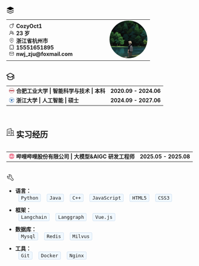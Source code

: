 <div style="display: flex; align-items: center; gap: 5px;">
  <img src="images/jibenxinxi.png" style="height: 1.5em; width: 1.5em; object-fit: contain;">
</div>

<table width="100%">
  <tr>
    <td width="70%">
      <div style="display: flex; align-items: center; gap: 5px;">
        <img src="images/nan.png" style="height: 1em; width: 1em; object-fit: contain;">
        <strong>CozyOct1</strong>
      </div>
      <div style="display: flex; align-items: center; gap: 5px;">
        <img src="images/renwu-tuandui.png" style="height: 1em; width: 1em; object-fit: contain;">
        <strong>23 岁</strong>
      </div>
      <div style="display: flex; align-items: center; gap: 5px;">
        <img src="images/dizhi.png" style="height: 1em; width: 1em; object-fit: contain;">
        <strong>浙江省杭州市</strong>
      </div>
      <div style="display: flex; align-items: center; gap: 5px;">
        <img src="images/shouji.png" style="height: 1em; width: 1em; object-fit: contain;">
        <strong>15551651895</strong>
      </div>
      <div style="display: flex; align-items: center; gap: 5px;">
        <img src="images/youxiang.png" style="height: 1em; width: 1em; object-fit: contain;">
        <strong>nwj_zju@foxmail.com</strong>
      </div>
    </td>
    <td width="30%" align="right">
      <!-- 证件照位置 -->
      <img src="images/cozy.png" style="width: 100px; height: 100px; border-radius: 50%;">
    </td>
  </tr>
</table>

<br>

<div style="display: flex; align-items: center; gap: 5px;">
  <img src="images/jiaoyubeijing.png" style="height: 1.5em; width: 1.5em; object-fit: contain;">
</div>

<table width="100%">
  <tr>
    <td>
      <div style="display: flex; align-items: center; gap: 5px;">
        <img src="images/hfut.png" style="height: 1em; width: 1em; object-fit: contain;">
        <strong>合肥工业大学 | 智能科学与技术 | 本科</strong>
      </div>
    </td>
    <td align="right"><strong>2020.09 - 2024.06</strong></td>
  </tr>
  <tr>
    <td>
      <div style="display: flex; align-items: center; gap: 5px;">
        <img src="images/zju.png" style="height: 1em; width: 1em; object-fit: contain;">
        <strong>浙江大学 | 人工智能 | 硕士</strong>
      </div>
    </td>
    <td align="right"><strong>2024.09 - 2027.06</strong></td>
  </tr>
</table>

<br>

<div style="display: flex; align-items: center; gap: 5px;">
  <img src="images/shixijingli.png" style="height: 1.5em; width: 1.5em; object-fit: contain;">
  <h2>实习经历</h2>
</div>

<table width="100%">
  <tr>
    <td>
      <div style="display: flex; align-items: center; gap: 5px;">
        <img src="images/bili.png" style="height: 1em; width: 1em; object-fit: contain;">
        <strong>哔哩哔哩股份有限公司 | 大模型&AIGC 研发工程师</strong>
      </div>
    </td>
    <td align="right"><strong>2025.05 - 2025.08</strong></td>
  </tr>
</table>

<br>

<div style="display: flex; align-items: center; gap: 5px;">
  <img src="images/zhuanyejineng.png" style="height: 1.5em; width: 1.5em; object-fit: contain;">
</div>

- **语言：**  
  <span style="background: #f0f8ff; border: 1px solid #d0e0f0; border-radius: 3px; padding: 2px 6px; font-family: monospace; font-size: 0.9em; margin: 0 8px;">Python</span><span style="background: #f0f8ff; border: 1px solid #d0e0f0; border-radius: 3px; padding: 2px 6px; font-family: monospace; font-size: 0.9em; margin: 0 8px;">Java</span><span style="background: #f0f8ff; border: 1px solid #d0e0f0; border-radius: 3px; padding: 2px 6px; font-family: monospace; font-size: 0.9em; margin: 0 8px;">C++</span><span style="background: #f0f8ff; border: 1px solid #d0e0f0; border-radius: 3px; padding: 2px 6px; font-family: monospace; font-size: 0.9em; margin: 0 8px;">JavaScript</span><span style="background: #f0f8ff; border: 1px solid #d0e0f0; border-radius: 3px; padding: 2px 6px; font-family: monospace; font-size: 0.9em; margin: 0 8px;">HTML5</span><span style="background: #f0f8ff; border: 1px solid #d0e0f0; border-radius: 3px; padding: 2px 6px; font-family: monospace; font-size: 0.9em; margin: 0 8px;">CSS3</span>

- **框架：**  
  <span style="background: #f0f8ff; border: 1px solid #d0e0f0; border-radius: 3px; padding: 2px 6px; font-family: monospace; font-size: 0.9em; margin: 0 8px;">Langchain</span><span style="background: #f0f8ff; border: 1px solid #d0e0f0; border-radius: 3px; padding: 2px 6px; font-family: monospace; font-size: 0.9em; margin: 0 8px;">Langgraph</span><span style="background: #f0f8ff; border: 1px solid #d0e0f0; border-radius: 3px; padding: 2px 6px; font-family: monospace; font-size: 0.9em; margin: 0 8px;">Vue.js</span>

- **数据库：**  
  <span style="background: #f0f8ff; border: 1px solid #d0e0f0; border-radius: 3px; padding: 2px 6px; font-family: monospace; font-size: 0.9em; margin: 0 8px;">Mysql</span><span style="background: #f0f8ff; border: 1px solid #d0e0f0; border-radius: 3px; padding: 2px 6px; font-family: monospace; font-size: 0.9em; margin: 0 8px;">Redis</span><span style="background: #f0f8ff; border: 1px solid #d0e0f0; border-radius: 3px; padding: 2px 6px; font-family: monospace; font-size: 0.9em; margin: 0 8px;">Milvus</span>

- **工具：**  
  <span style="background: #f0f8ff; border: 1px solid #d0e0f0; border-radius: 3px; padding: 2px 6px; font-family: monospace; font-size: 0.9em; margin: 0 8px;">Git</span><span style="background: #f0f8ff; border: 1px solid #d0e0f0; border-radius: 3px; padding: 2px 6px; font-family: monospace; font-size: 0.9em; margin: 0 8px;">Docker</span><span style="background: #f0f8ff; border: 1px solid #d0e0f0; border-radius: 3px; padding: 2px 6px; font-family: monospace; font-size: 0.9em; margin: 0 8px;">Nginx</span>